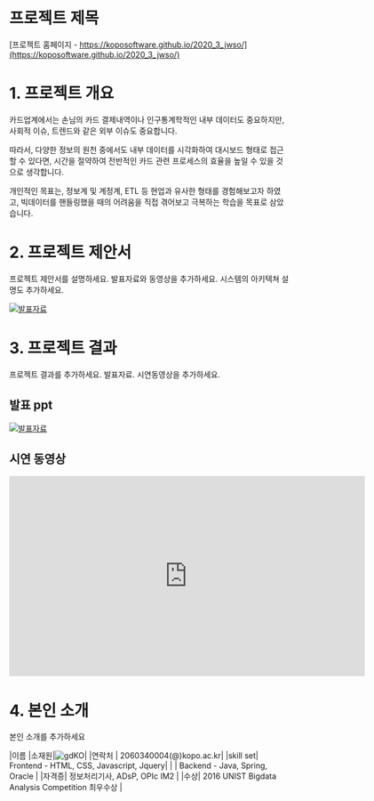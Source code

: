 # 프로젝트 제목

[프로젝트 홈페이지 - https://koposoftware.github.io/2020_3_jwso/](https://koposoftware.github.io/2020_3_jwso/)

# 1. 프로젝트 개요

카드업계에서는 손님의 카드 결제내역이나 인구통계학적인 
 내부 데이터도 중요하지만, 사회적 이슈, 트렌드와 같은
 외부 이슈도 중요합니다.

 따라서, 다양한 정보의 원천 중에서도 내부 데이터를 시각화하여
 대시보드 형태로 접근할 수 있다면, 시간을 절약하여 전반적인
 카드 관련 프로세스의 효율을 높일 수 있을 것으로 생각합니다.

 개인적인 목표는, 정보계 및 계정계, ETL 등 현업과 유사한 
 형태를 경험해보고자 하였고, 빅데이터를 핸들링했을 때의 
 어려움을 직접 겪어보고 극복하는 학습을 목표로 삼았습니다. 

# 2. 프로젝트 제안서

프로젝트 제안서를 설명하세요. 발표자료와 동영상을 추가하세요. 시스템의 아키텍쳐 설명도 추가하세요.

   <img src="ppt.jpg"/>[발표자료](/project.pptx)<br>

# 3. 프로젝트 결과
프로젝트 결과를 추가하세요. 발표자료. 시연동영상을 추가하세요.

## 발표 ppt 
   <img src="ppt.jpg"/>[발표자료](/project.pptx)<br>

## 시연 동영상 

   <iframe id="ytplayer" type="text/html" width="640" height="360" src="https://youtu.be/zs3lhnsFULM" frameborder="0"></iframe>

# 4. 본인 소개

본인 소개를 추가하세요

|이름 |소재원|![gdKO](/gdko.jpg)|
|연락처 | 2060340004(@)kopo.ac.kr|
|skill set| Frontend - HTML, CSS, Javascript, Jquery|
| | Backend - Java, Spring, Oracle |
|자격증| 정보처리기사, ADsP, OPIc IM2  |
|수상| 2016 UNIST Bigdata Analysis Competition 최우수상 |
